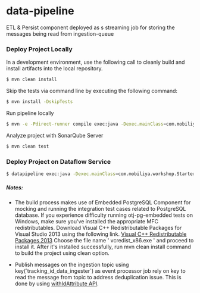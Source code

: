 
# data-pipeline
ETL &amp; Persist component deployed as s streaming job for storing the messages being read from ingestion-queue

### Deploy Project Locally
In a development environment, use the following call to  cleanly build and install artifacts into the local repository.
```sh
$ mvn clean install
```

Skip the tests via command line by executing the following command:
```sh
$ mvn install -DskipTests
```
Run pipeline locally
```sh
$ mvn -e -Pdirect-runner compile exec:java -Dexec.mainClass=com.mobiliya.workshop.pipeline.DataflowPipelineBuilder.StarterPipelineApplication -Dexec.args="--project=dev  --ingestionTopic=ingestion_dev --databaseURL=jdbc:postgresql://localhost:5432/postgres --databaseUserName=postgres --databasePassword=postgres --failureDataTopic=_dev_failure_data  --runner=DirectRunner --fixedWindowLength=2 --kafkaBrokerUrl=broker:9092 --inputKafkaTopicName=input-log-topic"
```
Analyze project with SonarQube Server
```sh
$ mvn clean test
```

### Deploy Project on Dataflow Service
```sh
$ datapipeline exec:java -Dexec.mainClass=com.mobiliya.workshop.StarterPipelineApplication  -Dexec.args="--project=dev --stagingLocation=gs://project/staging/  --gcpTempLocation=gs://project/tmp --region=europe-west1 --zone=europe-west1-d --jobName=datapipeline-dev-v0 --autoscalingAlgorithm=THROUGHPUT_BASED --maxNumWorkers=15 --usePublicIps=true --saveProfilesToGcs=gs://project/profiling --databaseURL=jdbc:postgresql://google/postgres?cloudSqlInstance=dev&socketFactory=com.google.cloud.sql.postgres.SocketFactory&user=isx_dev&password=Pa55word$ --databaseUserName=dev --databasePassword=Pa55word$ --ingestionTopic=ingestion_dev  --failureDataTopic=dev_failure_data --runner=DataflowRunner"```
```

##### Notes:

  - The build process makes use of Embedded PostgreSQL Component for mocking and running the integration test cases related to PostgreSQL database. If you experience difficulty running otj-pg-embedded tests on Windows, make sure you've installed the appropriate MFC redistributables.
Download Visual C++ Redistributable Packages for Visual Studio 2013 using the following link.
[Visual C++ Redistributable Packages 2013](https://www.microsoft.com/en-ca/download/details.aspx?id=40784)
Choose the file name ' vcredist_x86.exe ' and proceed to install it.
After it's installed successfully, run mvn clean install command to build the project using clean option.

  -  Publish messages on the ingestion topic using key(´tracking_id_data_ingester`) as event processor job rely on key to read the message from topic to address deduplication issue. This is done by using [withIdAttribute API](https://beam.apache.org/releases/javadoc/2.4.0/org/apache/beam/sdk/io/gcp/pubsub/PubsubIO.Write.html#withIdAttribute-java.lang.String-).
